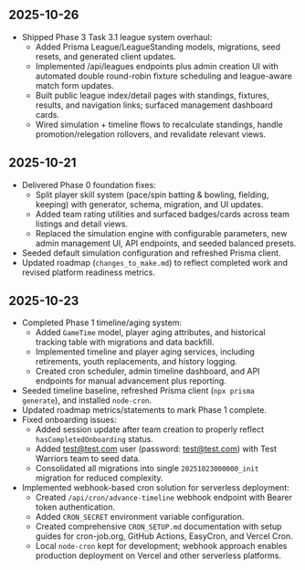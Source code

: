 ## 2025-10-26

- Shipped Phase 3 Task 3.1 league system overhaul:
  - Added Prisma League/LeagueStanding models, migrations, seed resets, and generated client updates.
  - Implemented /api/leagues endpoints plus admin creation UI with automated double round-robin fixture scheduling and league-aware match form updates.
  - Built public league index/detail pages with standings, fixtures, results, and navigation links; surfaced management dashboard cards.
  - Wired simulation + timeline flows to recalculate standings, handle promotion/relegation rollovers, and revalidate relevant views.

## 2025-10-21

- Delivered Phase 0 foundation fixes:
  - Split player skill system (pace/spin batting & bowling, fielding, keeping) with generator, schema, migration, and UI updates.
  - Added team rating utilities and surfaced badges/cards across team listings and detail views.
  - Replaced the simulation engine with configurable parameters, new admin management UI, API endpoints, and seeded balanced presets.
- Seeded default simulation configuration and refreshed Prisma client.
- Updated roadmap (`changes_to_make.md`) to reflect completed work and revised platform readiness metrics.

## 2025-10-23

- Completed Phase 1 timeline/aging system:
  - Added `GameTime` model, player aging attributes, and historical tracking table with migrations and data backfill.
  - Implemented timeline and player aging services, including retirements, youth replacements, and history logging.
  - Created cron scheduler, admin timeline dashboard, and API endpoints for manual advancement plus reporting.
- Seeded timeline baseline, refreshed Prisma client (`npx prisma generate`), and installed `node-cron`.
- Updated roadmap metrics/statements to mark Phase 1 complete.
- Fixed onboarding issues:
  - Added session update after team creation to properly reflect `hasCompletedOnboarding` status.
  - Added test@test.com user (password: test@test.com) with Test Warriors team to seed data.
  - Consolidated all migrations into single `20251023000000_init` migration for reduced complexity.
- Implemented webhook-based cron solution for serverless deployment:
  - Created `/api/cron/advance-timeline` webhook endpoint with Bearer token authentication.
  - Added `CRON_SECRET` environment variable configuration.
  - Created comprehensive `CRON_SETUP.md` documentation with setup guides for cron-job.org, GitHub Actions, EasyCron, and Vercel Cron.
  - Local `node-cron` kept for development; webhook approach enables production deployment on Vercel and other serverless platforms.
